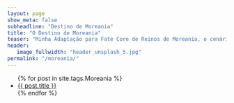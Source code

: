 ```yaml
---
layout: page
show_meta: false
subheadline: "Destino de Moreania"
title: "O Destino de Moreania"
teaser: "Minha Adaptação para Fate Core de Reinos de Moreania, o cenário oficial da DragonSlayer"
header:
   image_fullwidth: "header_unsplash_5.jpg"
permalink: "/moreania/"
---
```

<ul>
{% for post in site.tags.Moreania %}
    <li><a href="{{ site.url }}{{ post.url }}">{{ post.title }}</a></li>
    {% endfor %}
</ul>
